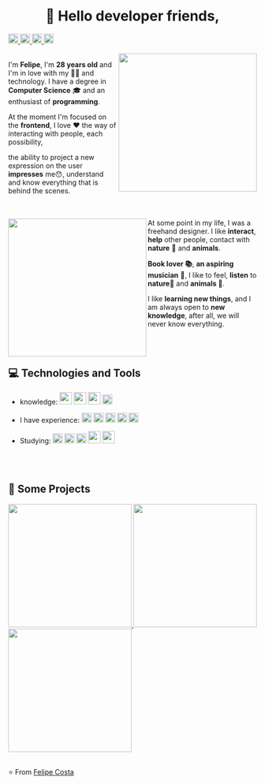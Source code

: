 <h1 align='center'>
 👋 Hello developer friends,
</h1>

<a  href="https://www.linkedin.com/in/felipe-costa-087ab7161/"  target="_blank">
<img width=20  src="https://user-images.githubusercontent.com/15041151/93623817-b3d99780-f9b5-11ea-9064-ce6fecf9ed94.png">
</a>
<a  href="https://www.instagram.com/mauricio.romagnoli/"  target="_blank">
<img width=20  src="https://user-images.githubusercontent.com/15041151/93623430-1d0cdb00-f9b5-11ea-91d3-70cdf88f519b.png">
</a>
<a  href="mailto:felipecostati@gmail.com"  target="_blank">
<img width=20  src="https://user-images.githubusercontent.com/15041151/93623544-49285c00-f9b5-11ea-8641-bbd4be6eb7a7.png">
</a>
<a  href="https://api.whatsapp.com/send?phone=+5581995236005"  target="_blank">
<img width=20  src="https://user-images.githubusercontent.com/15041151/93623658-7248ec80-f9b5-11ea-94b2-60f7f89b0dec.png">
</a>

<br>
<br>

<a  href="https://felipecosta-silva.github.io/"  target="_blank">
<img  align='right'  width=280  src="https://user-images.githubusercontent.com/15041151/93925004-ddfbc400-fceb-11ea-856b-564b73af4792.png">
</a>

I'm **Felipe**, I'm **28 years old** and I'm in love with my 👶🏻 and technology.
I have a degree in **Computer Science** 🎓 and an enthusiast of **programming**.
<br>

At the moment I'm focused on the **frontend**, I love ❤️ the way of interacting with people, each possibility,

the ability to project a new expression on the user **impresses** me😯, understand and know everything that is behind the scenes.
<br>
<br>
<br>

<img  align='left'  width=280  src="https://user-images.githubusercontent.com/15041151/93670002-3756bf80-fa6e-11ea-9d8f-0326b00a7ec5.png">

At some point in my life, I was a freehand designer. I like **interact**, **help** other people, contact with **nature** 🌳 and **animals**.

**Book lover 📚**, **an aspiring musician** 🎸, I like to feel, **listen** to **nature**🌲 and **animals 🐾**.

I like **learning new things**, and I am always open to **new knowledge**, after all, we will never know everything.

<br>
<br>

## :computer: Technologies and Tools

- knowledge: <img width=25 src="https://user-images.githubusercontent.com/15041151/93889983-3cab4880-fcc0-11ea-9b66-930fad778073.png"> <img width=25 src="https://user-images.githubusercontent.com/15041151/93779921-e249b380-fbfd-11ea-9db5-ce1c174473cb.png"> <img width=25  src="https://user-images.githubusercontent.com/15041151/93638825-6289d200-f9ce-11ea-98d6-3803085fb436.png"> <img width=20  src="https://user-images.githubusercontent.com/15041151/93638829-63baff00-f9ce-11ea-82bf-cf5e0f5a584f.png">

- I have experience: <img width=20 src="https://user-images.githubusercontent.com/15041151/93775455-cc85bf80-fbf8-11ea-8de7-ee0858ec6d13.png"> <img width=20  src="https://user-images.githubusercontent.com/15041151/93774984-3f426b00-fbf8-11ea-8845-f4666e1d694b.png"> <img width=20  src="https://user-images.githubusercontent.com/15041151/93774978-3ea9d480-fbf8-11ea-995f-f8d349b95939.png"> <img width=20  src="https://user-images.githubusercontent.com/15041151/93776903-79ad0780-fbfa-11ea-90be-d3451179b953.jpg"> <img width=20  src="https://user-images.githubusercontent.com/15041151/93887947-b68e0280-fcbd-11ea-8784-caa1dd33e28f.png">

- Studying: <img width=20 src="https://user-images.githubusercontent.com/15041151/93638829-63baff00-f9ce-11ea-82bf-cf5e0f5a584f.png"> <img width=20  src="https://user-images.githubusercontent.com/15041151/93639300-27d46980-f9cf-11ea-8f6d-a4a5ae3c710d.png"> <img width=20  src="https://user-images.githubusercontent.com/15041151/93887951-b7269900-fcbd-11ea-90eb-55b65e5f8060.png"> <img width=25 src="https://user-images.githubusercontent.com/15041151/93779921-e249b380-fbfd-11ea-9db5-ce1c174473cb.png"> <img width=25  src="https://user-images.githubusercontent.com/15041151/93638825-6289d200-f9ce-11ea-98d6-3803085fb436.png">

<br>
<br>


## :construction: Some Projects

<a  href="https://caravan-viagens.netlify.app/" alt="Caravan" target="_blank">
<img width=250 margin='10' src="https://user-images.githubusercontent.com/15041151/93929310-0dadca80-fcf2-11ea-84f2-1c8519fa5584.png">
</a>
<a  href="https://onepagedoceria.netlify.app/"  target="_blank">
<img width=250  src="https://user-images.githubusercontent.com/15041151/94052561-7dce5600-fdaf-11ea-8bc6-a73425591a22.png">
</a>
<a  href="https://projectflexblog.netlify.app/"  target="_blank">
<img width=250  src="https://user-images.githubusercontent.com/15041151/94052962-12d14f00-fdb0-11ea-8eb4-7d1a4621e2a4.png">
</a>

<br>
<br>

⭐️ From [Felipe Costa](https://felipecosta-silva.github.io/)
